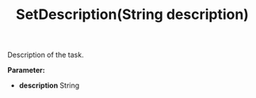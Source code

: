 ﻿---
uid: crmscript_ref_NSBatchTaskInfo_SetDescription
title: SetDescription(String description)
intellisense: NSBatchTaskInfo.SetDescription
keywords: NSBatchTaskInfo, GetDescription
so.topic: reference
---

Description of the task.

**Parameter:** 
 - **description** String

